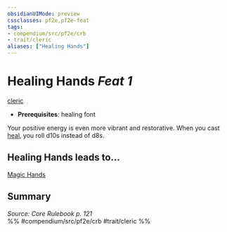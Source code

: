 ```yaml
---
obsidianUIMode: preview
cssclasses: pf2e,pf2e-feat
tags:
- compendium/src/pf2e/crb
- trait/cleric
aliases: ["Healing Hands"]
---
```

# Healing Hands  *Feat 1*  
[cleric](rules/traits/cleric.md "Cleric Class Trait")  

- **Prerequisites**: healing font

Your positive energy is even more vibrant and restorative. When you cast [heal](compendium/spells/heal.md), you roll d10s instead of d8s.

## Healing Hands leads to...

[Magic Hands](compendium/feats/magic-hands-apg.md)

## Summary

*Source: Core Rulebook p. 121*  
%% #compendium/src/pf2e/crb #trait/cleric %%